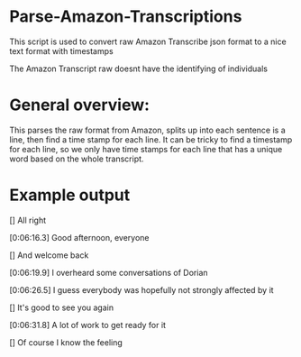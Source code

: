# Parse-Amazon-Transcriptions

This script is used to convert raw Amazon Transcribe json format to a nice text format with timestamps

The Amazon Transcript raw doesnt have the identifying of individuals

# General overview: 
This parses the raw format from Amazon, splits up into each sentence is a line, then find
a time stamp for each line. It can be tricky to find a timestamp for each line, so we only have time stamps
for each line that has a unique word based on the whole transcript.

# Example output
[]			 All right

[0:06:16.3]  Good afternoon, everyone

[]			 And welcome back

[0:06:19.9]  I overheard some conversations of Dorian

[0:06:26.5]  I guess everybody was hopefully not strongly affected by it

[]			 It's good to see you again

[0:06:31.8]  A lot of work to get ready for it

[]			 Of course I know the feeling

